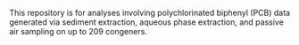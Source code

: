 This repository is for analyses involving polychlorinated biphenyl (PCB) data generated via sediment extraction, aqueous phase extraction, and passive air sampling on up to 209 congeners.
